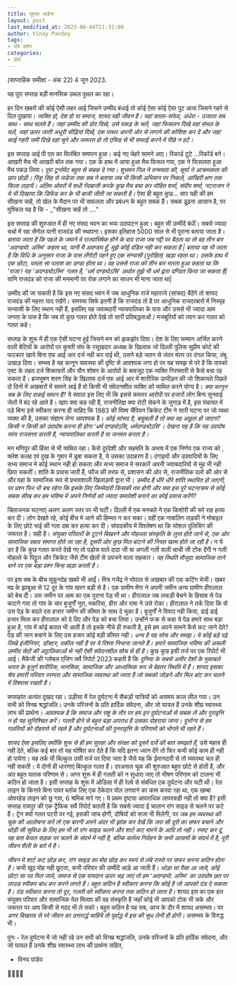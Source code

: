 ```yaml
---
title: घूमता आईना
layout: post
last_modified_at: 2023-06-04T21:31:00
author: Vinay Pandey
tags:
- रवि दर्शन
categories:
- दीर्घ
---
```

(साप्ताहिक समीक्षा - अंक 22)
4 जून 2023.

यह पूरा सप्ताह बड़ी मानसिक उथल पुथल का रहा।

हर दिन खबरों की कोई ऐसी लहर आई जिसने उम्मीद बंधाई तो कोई ऐसा कोई ऐसा पुट आया जिसने गहरे से दिल दुखाया। *व्यक्ति हो, देश हो या समाज, शायद यही जीवन है। यहां काला-सफेद, अंधेरा - उजाला सब साथ - साथ चलते हैं। जहां उम्मीद की डोर दिखे, उसे पकड़ के चलें, जहां फिसलन दिखे वहां संभल के चलें, जहां ऊपर जाती अधूरी सीढ़ियां दिखें, एक पत्थर अपनी ओर से लगाने की कोशिश कर दें और जहां काई गहरी जमी दिखे वहां चूने और जरूरत हो तो एसिड से भी सफाई करने में पीछे न हटें।*

इस सप्ताह आई पी एल का विलंबित समापन हुआ। कई नए चेहरे सामने आए। रिकार्ड टूटे ...रिकॉर्ड बने। आखरी मैच भी आखरी बॉल तक गया। एक के हाथ में आया हुआ मैच फिसल गया, एक ने फिसलता हुआ मैच पकड़ लिया। *पूरा टूर्नामेंट बहुत से सबक दे गया। शुभमन गिल ने तन्मयता की, सूर्या ने आक्रमकता की छाप छोड़ी। रिंकू सिंह से जडेजा तक सब ने बताया जब भी किसी अभियान पर निकलें, आखिरी क्षण तक किला लड़ायें। अंतिम ओवरों में सधी गेंदबाजी करके कुछ मैच बचा कर मोहित शर्मा, संदीप शर्मा, नटराजन ने ये भी दिखाया कि डिफेंड कर के भी बाजी जीती जा सकती है।* ऐसा ही बहुत कुछ... सार यही की हम सीखना चाहें, तो खेल के मैदान पर भी सफलता और प्रबंधन के बहुत सबक हैं। सबक ढूढ़ना आसान है, पर मुश्किल यह है कि -  _"सीखना चाहें तो ...."

इस सप्ताह की शुरुआत में ही नए संसद भवन का भव्य उदघाटन हुआ। बहुत सी उम्मीदें बंधीं। सबसे ज्यादा चर्चा में रहा सेंगोल यानी राजदंड की स्थापना। इसका इतिहास 5000 साल से भी पुराना बताया जाता है।  *बताया जाता है कि पहले के जमाने मे राज्याभिषेक होने के बाद राजा जब गद्दी पर बैठता था तो वह तीन बार ‘अदण्ड्यो: अस्मि’ कहता था, यानी मैं अदण्ड्य हूँ, मुझे कोई दंडित नही कर सकता हैं | बताया यह भी जाता है कि विधि के अनुसार राजा के पास लँगोटी पहने हुए एक संन्यासी (पुरोहित) खड़ा रहता था। उसके हाथ में एक छोटा, पतला सा पलाश का डण्डा होता था। वह उससे राजा को तीन बार मारता हुआ कहता था कि ‘राजा ! यह ‘अदण्ड्योऽस्मि’ गलत है, ‘धर्म दण्ड्योऽसि’ अर्थात तुझे भी धर्म द्वारा दण्डित किया जा सकता है|* यानि राजदंड को राजा की मनमानी पर रोक लगाने का साधन भी माना जाता था| 

उम्मीद की जा सकती है कि इस नए संसद भवन में जब आधुनिक राजे महाराजे (सांसद) बैठेंगे तो शायद राजदंड की महत्ता याद रखेंगे। समस्या सिर्फ इतनी है कि राजदंड तो है पर आधुनिक राजदरबारों में निस्पृह सन्यासी के लिए स्थान नही हैं, इसलिए यह जवाबदारी न्यायपालिका के पास और उससे भी ज्यादा आम जनता के पास है कि जब वो कुछ गलत होते देखे तो सारी प्रतिबद्धताओं / मजबूरियों को त्याग कर गलत को गलत कहे। 

सप्ताह के शुरू में ही एक ऐसी घटना हुई जिसने मन को झकझोर दिया। देश के लिए सम्मान अर्जित करने वाली बेटियों के आरोपों पर कुश्ती संघ के रसूखदार अध्यक्ष के खिलाफ जो दिल्ली पुलिस सुप्रीम कोर्ट की फटकार खाये बिना एफ आई आर दर्ज नही कर पाई थी, उसने बड़े जतन से जंतर मंतर पर दंगल किया, तंबू उखाड़ दिया। सम्भव है यह कानून व्यवस्था की दृष्टि से आवश्यक लगा हो पर यह समझ से परे है कि पास्को एक्ट के तहत दर्ज शिकायतों और यौन शोषण के आरोपों के बावजूद एक व्यक्ति गिरफ्तारी से कैसे बचा रह सकता है। ब्रजभूषण शरण सिंह के खिलाफ दर्ज एफ आई आर में शारीरिक उत्पीड़न की जो शिकायते पिछले दो दिनों में अखबारों में सामने आई हैं वो किसी भी संवेदनशील व्यक्ति को व्यथित करने योग्य है। *क्या कानून सब के लिए वाकई समान है?* ये सवाल इस लिए भी कि इससे कमतर आरोपों पर हजारों लोग बिना सुनवाई जेलों में बंद रहे आते है। खाप क्या कह रही हैं, राजनीतिज्ञ क्या रोटी सेकने के जुगाड़ में है, इस पंचायत में पड़े बिना इसे स्वीकार करना ही चाहिए कि 1983 की विश्व चैंपियन क्रिकेट टीम ने सारी घटना पर जो व्यथा व्यक्त की है, उसका संज्ञान लेना आवश्यक है। *कोई सांसद है, बाहुबली है तो क्या वह अछूता हो जाएगा? किसी न किसी को उदघोष करना ही होगा ‘धर्म दण्ड्योऽसि, धर्मदण्ड्योऽसि’। देखना यह है कि यह उदघोष स्वंय राजसत्ता करती है, न्यायपालिका करती है या जनमत करता है।*

मन मणिपुर की हिंसा से भी व्यथित रहा। कैसे दूरंदेशी और सहमति के अभाव में एक निर्णय एक राज्य को , क्लेश कलह एवं दुख के गुबार में डूबा सकता है, ये उसका उदाहरण है। दंगाइयों और उग्रवादियों के लिए सभ्य समाज मे कोई स्थान नही हो सकता और सभ्य समाज मे सरकारें अपनी जवाबदारियों से मुंह भी नही छिपा सकतीं। शांति के प्रयास जारी हैं, फौज की तरफ से, प्रशासन की ओर से, राजनीतिक दलों की ओर से और वहां के सामाजिक रूप से प्रभावशाली खिलाड़यों द्वारा भी। *उम्मीद है धीरे धीरे शांति स्थापित हो जाएगी, पर प्रश्न फिर भी बच रहेगा कि इसके लिए जिम्मेदारी किसकी तय होगी और क्या इस पूरे घटनाक्रम से कोई सबक सीख कर हम भविष्य में अपने निर्णयों को ज्यादा समावेशी बनाने का कोई प्रयास करेंगे?*

चिंताजनक घटनाएं अलग अलग स्तर पर भी घटीं। दिल्ली में एक मनचले ने एक किशोरी की सरे राह हत्या कर दी। लोग देखते रहे, कोई बीच मे आने की हिम्मत न कर सका। वहीं एक नाबालिग लड़की ने मोबाइल के लिए छोटे भाई की गला दबा कर हत्या कर दी। संपादकीय में विश्लेषण था कि सोशल पुलिसिंग की जरूरत है। सही है। *संयुक्त परिवारों के टूटने बिखरने और मोहल्ला संस्कृति के लुप्त होते जाने से, एक ओर सामाजिक दबाव समाप्त होते जा रहा है, दूसरी ओर कुछ मिल बांटने की नियत खत्म होते जा रही है।* न ये डर है कि कुछ गलत करते देखे गए तो पड़ोस वाले दादा जी या अगली गली वाली चाची जी टोंक देंगी न गली मोहल्ले के पिट्टूल और क्रिकेट जैसे टीम खेलों से उपजने वाला सहकार। *यह स्थिति मौजूदा सामाजिक ताने बाने पर एक बड़ा प्रश्न चिन्ह खड़ा करती है।* 

पर इस सब के बीच सुकूनदेह खबरें भी आईं। मित्र गजेंद्र ने भोपाल से अखबार की एक कटिंग भेजी। खबर मप्र के झाबुआ से  12 दूर के गांव खरग बड़ी से है। एक ग्रामीण मेंगा ने अपनी जमीन अन्य ग्रामीण हीरालाल को बेच दी। उस जमीन पर आम का एक पुराना पेड़ भी था। हीरालाल जब लकड़ी बेचने के हिसाब से पेड काटने गया तो गांव के चार बुजुर्गों नूरा, मकरिया, हीरा और रामा ने उसे रोका। हीरालाल ने तर्क दिया कि वो उस पेड़ के बदले दस हजार जमीन की कीमत के साथ दे चुका है। बुजुर्गों ने विवाद नही किया, ढाई ढाई हजार मिला कर हीरालाल को दे दिए और पेड़ को बचा लिया। उन्होंने फक्र से कहा ये पेड़ हमारे साथ बड़ा हुआ है, गांव में कोई बारात भी आती है तो इसके नीचे ही रुकती है, इसे हम अपने सामने कैसे कट जाने देते? पेड़ की जान बचाने के लिए दस हजार कोई बड़ी कीमत नही। *धन्य है यह सोच और समझ। ये कोई बड़े पढ़े लिखे इंजीनियर, डॉक्टर, वकील नही हैं पर ये रिश्ता निभाना जानते हैं। हमारे सामाजिक भविष्य की असली उम्मीद सेठों की अट्टालिकाओं से नही ऐसी संवेदनशील सोच से ही है।* कुछ कुछ इसी तर्ज पर एक रिपोर्ट भी आई। मैकेंजी की ग्लोबल एजिंग सर्वे रिपोर्ट 2023 कहती है कि *दुनिया के सबसे अमीर देशों के मुकाबले  भारत के बुजुर्ग शारीरिक, मानसिक, सामाजिक और आध्यत्मिक रूप से बेहतर स्थिति में हैं। शायद इसका श्रेय हमारी परिवार परम्परा और सामाजिक व्यवस्था को जाता है जो सबको जोड़ने और मिल बांट कर चलने में विश्वास रखती है।*

सप्ताहांत अत्यंत दुखद रहा। उड़ीसा में रेल दुर्घटना में सैकड़ों यात्रियों को असमय काल लील गया। उन सभी को विनम्र श्रद्धांजलि। उनके परिजनों के प्रति हार्दिक संवेदना, और जो घायल हैं उनके शीघ्र स्वास्थ्य लाभ की प्रार्थना। *आवश्यक है कि समाज और राष्ट्र के तौर पर हम इन दुर्घटनाओं से सबक लें और पुरावृत्ति न हो यह सुनिश्चित करें। गलती होने से बहुत बड़ा अपराध है उसका दोहराया जाना। दुर्भाग्य से हम गलतियों को दोहराते भी रहते हैं और दुर्घटनाओं की पुनरावृत्ति के परिणामों को भोगते भी रहते हैं।*

*शायद ऐसा इसलिए क्योंकि शुरू से ही हम सुरक्षा और संरक्षा को दूसरे दर्जे की बात समझते हैं,* उसे महत्व ही नही देते, बल्कि कई बार तो यह घोषित कर देते हैं कि यदि इतना ध्यान देंगे तो फिर कभी कोई काम ही नही हो पायेगा। यह तर्क भी बिल्कुल उसी तर्ज पर दिया जता है जैसे यह कि ईमानदारी से तो व्यवस्था चल ही नही सकती। ये दोनों ही धारणाएं बिल्कुल गलत हैं। दरअसल चूक की शुरुआत बहुत छोटे से होती है, और अंत बहुत घातक परिणाम से। अगर शुरू में ही गलती को न सुधारा जाए तो भीषण परिणाम को टालना भी कठिन हो जाता है। इसी सप्ताह के शुरू में ओडिसा में ही रेल्वे से संबंधित एक दुर्घटना और घटी थी। रेल लाइन के किनारे बिना पावर ब्लॉक लिए एक ठेकेदार पोल लगवाने का काम करवा रहा था, एक खम्बा ओवरहेड लाइन को छू गया, 6 श्रमिक मारे गए। ये प्रथम दृष्टया आपराधिक लापरवाही नही तो क्या है? इसी सप्ताह रायपुर की एक ट्रैफिक सर्वे रिपोर्ट बताती है कि सबसे ज्यादा ई चालान रांग साइड से चलने पर कटे हैं। ट्रेन क्यों गलत पटरी पर गई, इसकी जांच होगी, दोषियों को सजा भी मिलेगी, पर *जब हम व्यवस्था की चूक की आलोचना करें तो एक बारगी अपने अंदर भी झांक कर देखें कि जरा सी दूरी का सफर बचाने और थोड़ी सी सुविधा के लिए हम भी तो रांग साइड चलने और शार्ट कट मारने के आदि तो नही। स्पष्ट कर दूं, यह बात केवल सड़क पर चलने के संदर्भ में नही है, बल्कि कर्तव्य निर्वहन के सभी आयामों के संदर्भ में है, पूरी जीवन शैली के बारे में है।* 

*जीवन मे शार्ट कट छोड़ कर, रांग साइड का मोह छोड़ कर स्वयं से लंबे रास्ते पर सफर करना कठिन होता है।* कभी खुद मोह नही छूटता, कभी परिवार की उम्मीदें आड़े आ जाती हैं। *थोड़ा सा पैसा आ जाये, कोई छोटा सा पद मिल जाये, समाज से एक पायदान ऊपर चढ़ जाएं तो हम _‘अदण्ड्यो: अस्मि’_ का उदघोष छत पर लाउड स्पीकर बांध कर करने लगते हैं। बहुत कठिन है स्वीकार करना कि कोई है जो आपको दंड दे सकता है। दंड स्वीकार करना तो दूर, गलती को स्वीकार करना तक कठिन हो जाता है।* शायद इस का एक हल संयुक्त परिवार और सामाजिक मेल मिलाप की वह संस्कृति है जहाँ कोई भी आपको टोक भी सके और जरूरत पर आप किसी से मदद भी ले सको। बहुत कठिन है यह सब, आज के दौर में शायद असम्भव।  पर *अगर बिखराव से परे जीवन का उत्तरार्द्ध चाहिये तो पूर्वाद्ध में इस की सुध लेनी ही होगी।* असम्भव के विरुद्ध भी। 

पुनः - रेल दुर्घटना में जो नही रहे उन सभी को विनम्र श्रद्धांजलि, उनके परिजनों के प्रति हार्दिक संवेदना, और जो घायल हैं उनके शीघ्र स्वास्थ्य लाभ की प्रार्थना सहित,

- विनय पांडेय

🙏🌷🌷🙏


